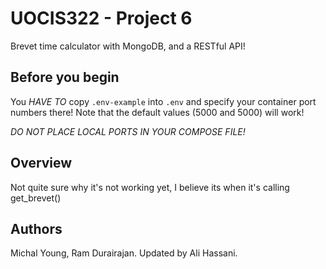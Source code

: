 # UOCIS322 - Project 6 #
Brevet time calculator with MongoDB, and a RESTful API!

## Before you begin
You *HAVE TO* copy `.env-example` into `.env` and specify your container port numbers there!
Note that the default values (5000 and 5000) will work!

*DO NOT PLACE LOCAL PORTS IN YOUR COMPOSE FILE!*

## Overview

Not quite sure why it's not working yet, I believe its when it's calling get_brevet()

## Authors

Michal Young, Ram Durairajan. Updated by Ali Hassani.
